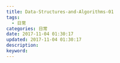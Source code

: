 ```yaml
---
title: Data-Structures-and-Algorithms-01
tags:
  - 日常
categories: 日常
date: 2017-11-04 01:30:17
updated: 2017-11-04 01:30:17
description:
keyword:
---
```


